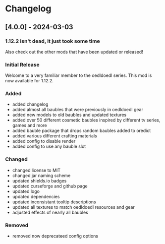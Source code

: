 # Changelog

## [4.0.0] - 2024-03-03

### 1.12.2 isn't dead, it just took some time

Also check out the other mods that have been updated or released!

### Initial Release

Welcome to a very familiar member to the oedldoedl series. This mod is now available for 1.12.2.

### Added

- added changelog
- added almost all baubles that were previously in oedldoedl gear
- added new models to old baubles and updated textures
- added over 50 different cosmetic baubles inspired by different tv series, games and more
- added bauble package that drops random baubles added to oredict
- added various different crafting materials
- added config to disable render
- added config to use any bauble slot

### Changed

- changed license to MIT
- changed jar naming scheme
- updated shields.io badges
- updated curseforge and github page
- updated logo
- updated dependencies
- updated inconsistant tooltip descriptions
- updated all textures to match oedldoedl resources and gear
- adjusted effects of nearly all baubles

### Removed

- removed now deprecateed config options
